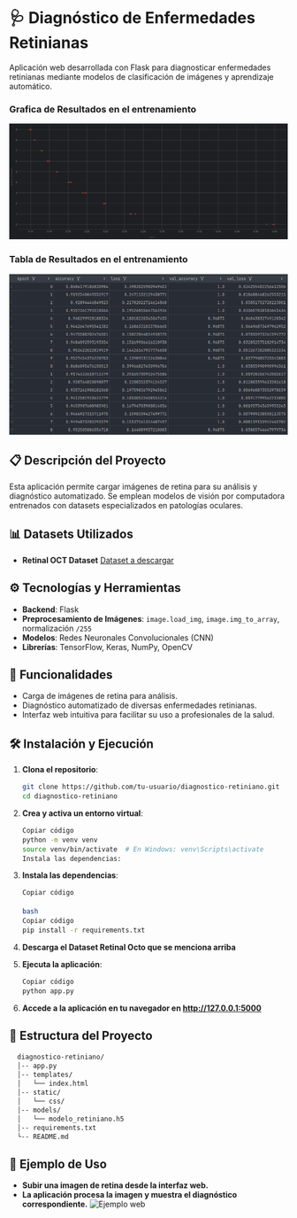 # 🩺 Diagnóstico de Enfermedades Retinianas
Aplicación web desarrollada con Flask para diagnosticar enfermedades retinianas mediante modelos de clasificación de imágenes y aprendizaje automático.

### Grafica de Resultados en el entrenamiento
![Grafica de Resultados de entrenamiento](GraficaResult.png)
### Tabla de Resultados en el entrenamiento
![Tabla de resultados del entrenamiento](Tablaresultados.png)


## 📋 Descripción del Proyecto

Esta aplicación permite cargar imágenes de retina para su análisis y diagnóstico automatizado. Se emplean modelos de visión por computadora entrenados con datasets especializados en patologías oculares.

## 📊 Datasets Utilizados

- **Retinal OCT Dataset** [Dataset a descargar](https://www.kaggle.com/datasets/paultimothymooney/kermany2018)

## ⚙️ Tecnologías y Herramientas

- **Backend**: Flask
- **Preprocesamiento de Imágenes**: `image.load_img`, `image.img_to_array`, normalización `/255`
- **Modelos**: Redes Neuronales Convolucionales (CNN)
- **Librerías**: TensorFlow, Keras, NumPy, OpenCV

## 🚀 Funcionalidades

- Carga de imágenes de retina para análisis.
- Diagnóstico automatizado de diversas enfermedades retinianas.
- Interfaz web intuitiva para facilitar su uso a profesionales de la salud.

## 🛠️ Instalación y Ejecución

1. **Clona el repositorio**:

   ```bash
   git clone https://github.com/tu-usuario/diagnostico-retiniano.git
   cd diagnostico-retiniano
2. **Crea y activa un entorno virtual**:

    ```bash
    Copiar código
    python -m venv venv
    source venv/bin/activate  # En Windows: venv\Scripts\activate
   Instala las dependencias:
3. **Instala las dependencias**:

   ```bash
   Copiar código
   
   bash
   Copiar código
   pip install -r requirements.txt
4. **Descarga el Dataset Retinal Octo que se menciona arriba**

5. **Ejecuta la aplicación**:

   ```bash
   Copiar código
   python app.py
6. **Accede a la aplicación en tu navegador en http://127.0.0.1:5000**

## 📁 Estructura del Proyecto

      
      diagnostico-retiniano/
      │-- app.py
      │-- templates/
      │   └── index.html
      │-- static/
      │   └── css/
      │-- models/
      │   └── modelo_retiniano.h5
      │-- requirements.txt
      └-- README.md


## 📸 Ejemplo de Uso
- **Subir una imagen de retina desde la interfaz web.**
- **La aplicación procesa la imagen y muestra el diagnóstico correspondiente.**
![Ejemplo web](Web.png)

